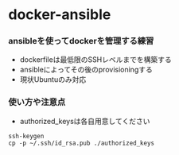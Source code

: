 docker-ansible
==========
### ansibleを使ってdockerを管理する練習

* dockerfileは最低限のSSHレベルまでを構築する
* ansibleによってその後のprovisioningする
* 現状Ubuntuのみ対応

### 使い方や注意点

* authorized_keysは各自用意してください

```
ssh-keygen
cp -p ~/.ssh/id_rsa.pub ./authorized_keys
```
